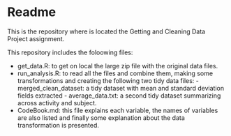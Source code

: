 Readme
======

This is the repository where is located the Getting and Cleaning Data Project assignment.

This repository includes the foloowing files:
- get_data.R: to get on local the large zip file with the original data files.
- run_analysis.R: to read all the files and combine them, making some transformations and creating the following two tidy data files: 
        - merged_clean_dataset: a tidy dataset with mean and standard deviation         fields extracted 
        - average_data.txt: a second tidy dataset summarizing across activity and subject.
- CodeBook.md: this file explains each variable, the names of variables are also listed and finally some explanation about the data transformation is presented.
